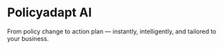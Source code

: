 # Policyadapt AI
From policy change to action plan — instantly, intelligently, and tailored to your business.

